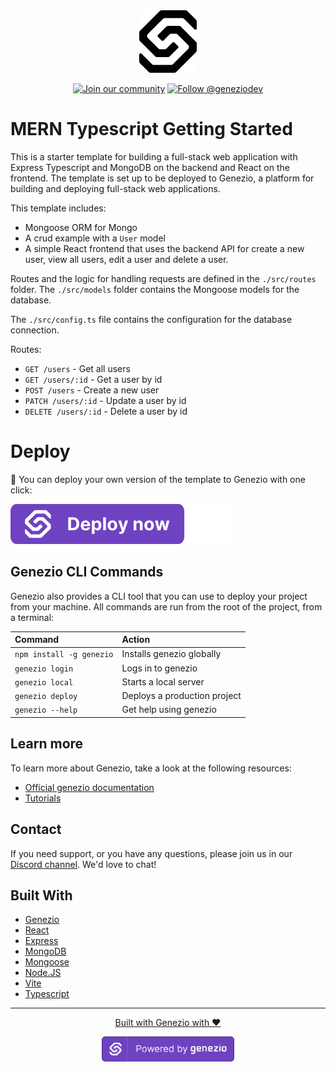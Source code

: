 <div align="center"> <a href="https://genezio.com/">
  <picture>
    <source media="(prefers-color-scheme: dark)" srcset="https://github.com/genez-io/graphics/raw/HEAD/svg/Icon_Genezio_White.svg">
    <source media="(prefers-color-scheme: light)" srcset="https://github.com/genez-io/graphics/raw/HEAD/svg/Icon_Genezio_Black.svg">
    <img alt="genezio logo" src="https://github.com/genez-io/graphics/raw/HEAD/svg/Icon_Genezio_Black.svg" height="100" >
  </picture>
</a>
 </div>

<div align="center">

[![Join our community](https://img.shields.io/discord/1024296197575422022?style=social&label=Join%20our%20community%20&logo=discord&labelColor=6A7EC2)](https://discord.gg/uc9H5YKjXv)
[![Follow @geneziodev](https://img.shields.io/twitter/url/https/twitter.com/geneziodev.svg?style=social&label=Follow%20%40geneziodev)](https://twitter.com/geneziodev)

</div>

# MERN Typescript Getting Started

This is a starter template for building a full-stack web application with Express Typescript and MongoDB on the backend and React
on the frontend. The template is set up to be deployed to Genezio, a platform for building and deploying full-stack web
applications.

This template includes:

- Mongoose ORM for Mongo
- A crud example with a `User` model
- A simple React frontend that uses the backend API for create a new user, view all users, edit a user and delete a user.

Routes and the logic for handling requests are defined in the `./src/routes` folder. The `./src/models` folder contains the
Mongoose models for the database.

The `./src/config.ts` file contains the configuration for the database connection.

Routes:

- `GET /users` - Get all users
- `GET /users/:id` - Get a user by id
- `POST /users` - Create a new user
- `PATCH /users/:id` - Update a user by id
- `DELETE /users/:id` - Delete a user by id

# Deploy

:rocket: You can deploy your own version of the template to Genezio with one click:

[![Deploy to Genezio](https://raw.githubusercontent.com/Genez-io/graphics/main/svg/deploy-button.svg)](https://app.genez.io/start/deploy?repository=https://github.com/Genez-io/mern-typescript-starter/)

## Genezio CLI Commands

Genezio also provides a CLI tool that you can use to deploy your project from your machine.
All commands are run from the root of the project, from a terminal:

| Command                  | Action                       |
|:-------------------------|:-----------------------------|
| `npm install -g genezio` | Installs genezio globally    |
| `genezio login`          | Logs in to genezio           |
| `genezio local`          | Starts a local server        |
| `genezio deploy`         | Deploys a production project |
| `genezio --help`         | Get help using genezio       |

## Learn more

To learn more about Genezio, take a look at the following resources:

- [Official genezio documentation](https://genezio.com/docs)
- [Tutorials](https://genezio.com/blog)

## Contact

If you need support, or you have any questions, please join us in our [Discord channel](https://discord.gg/uc9H5YKjXv).
We'd love to chat!

## Built With

- [Genezio](https://genezio.com/)
- [React](https://reactjs.org/)
- [Express](https://expressjs.com/)
- [MongoDB](https://www.mongodb.com/)
- [Mongoose](https://mongoosejs.com/)
- [Node.JS](https://nodejs.org/en/)
- [Vite](https://vitejs.dev/)
- [Typescript](https://www.typescriptlang.org/)

***

<div align="center"> <a href="https://genezio.com/">
  <p>Built with Genezio with ❤️ </p>
  <img alt="genezio logo" src="https://raw.githubusercontent.com/Genez-io/graphics/main/svg/powered_by_genezio.svg" height="40"></a>
</div>
